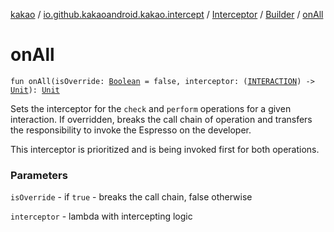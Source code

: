 [kakao](../../../index.md) / [io.github.kakaoandroid.kakao.intercept](../../index.md) / [Interceptor](../index.md) / [Builder](index.md) / [onAll](./on-all.md)

# onAll

`fun onAll(isOverride: `[`Boolean`](https://kotlinlang.org/api/latest/jvm/stdlib/kotlin/-boolean/index.html)` = false, interceptor: (`[`INTERACTION`](index.md#INTERACTION)`) -> `[`Unit`](https://kotlinlang.org/api/latest/jvm/stdlib/kotlin/-unit/index.html)`): `[`Unit`](https://kotlinlang.org/api/latest/jvm/stdlib/kotlin/-unit/index.html)

Sets the interceptor for the `check` and `perform` operations for a given interaction.
If overridden, breaks the call chain of operation and transfers the responsibility
to invoke the Espresso on the developer.

This interceptor is prioritized and is being invoked first for both operations.

### Parameters

`isOverride` - if `true` - breaks the call chain, false otherwise

`interceptor` - lambda with intercepting logic